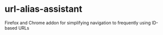 # url-alias-assistant
Firefox and Chrome addon for simplifying navigation to frequently using ID-based URLs
